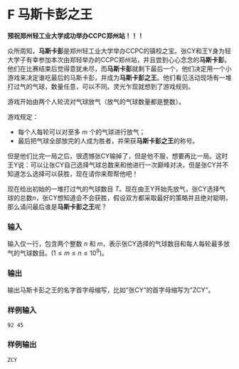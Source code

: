 # F 马斯卡彭之王

**预祝郑州轻工业大学成功举办CCPC郑州站！！！**

众所周知，**马斯卡彭**是郑州轻工业大学举办CCPC的镇校之宝。张CY和王Y身为轻大学子有幸参加本次由郑轻举办的CCPC郑州站，并且尝到心心念念的**马斯卡彭**。他们在比赛结束后觉得意犹未尽，而**马斯卡彭**就剩下最后一个，他们决定用一个小游戏来决定谁吃最后的马斯卡彭，并成为**马斯卡彭之王**。他们看见活动现场有一堆打过气的气球，数量任意，可以不同。灵光乍现就想到了游戏规则。

游戏开始由两个人轮流对气球放气（放气的气球数量都是整数）。

游戏规定：

- 每个人每轮可以对至多 $m$ 个的气球进行放气；
- 最后把气球全部放完的人成为胜者，并荣获**马斯卡彭之王**的称号。

但是他们比完一局之后，很遗憾张CY输掉了，但是他不服，想要再比一局。这时王Y说：可以让张CY自己选择气球总数来和他进行一次巅峰对决，但是张CY并不知道怎么选择可以获胜，现在请你来帮帮他吧！

现在给出初始的一堆打过气的气球数目 $T$。现在由王Y开始先放气，张CY选择气球的总数$n$，张CY想知道会不会获胜，假设双方都采取最好的策略并且绝对聪明，那么请问最后谁是**马斯卡彭之王**呢？

### 输入

输入仅一行，包含两个整数 $n$ 和 $m$，表示张CY选择的气球数目和每人每轮最多放气的气球数目。($1 \leq m \leq n \leq 10^9$)。

### 输出

输出马斯卡彭之王的名字首字母缩写，比如“张CY”的首字母缩写为"ZCY"。

### 样例输入

```
92 45
```

### 样例输出

```
ZCY
```
